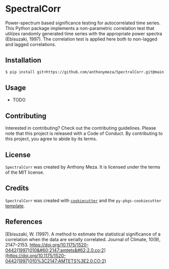 # SpectralCorr

Power-spectrum based significance testing for autocorrelated time series. This Python package implements a non-parametric correlation test that utilizes randomly generated time series with the appropriate power spectra (Ebisuzaki, 1997). The correlation test is applied here both to non-lagged and lagged correlations. 


## Installation

```bash
$ pip install git+https://github.com/anthonymeza/SpectralCorr.git@main
```

## Usage

- TODO

## Contributing

Interested in contributing? Check out the contributing guidelines. Please note that this project is released with a Code of Conduct. By contributing to this project, you agree to abide by its terms.

## License

`SpectralCorr` was created by Anthony Meza. It is licensed under the terms of the MIT license.

## Credits

`SpectralCorr` was created with [`cookiecutter`](https://cookiecutter.readthedocs.io/en/latest/) and the `py-pkgs-cookiecutter` [template](https://github.com/py-pkgs/py-pkgs-cookiecutter).

## References 

[Ebisuzaki, W. (1997). A method to estimate the statistical significance of a correlation when the data are serially correlated. Journal of Climate, 10(9), 2147–2153. https://doi.org/10.1175/1520-0442(1997)010&#60;2147:amtets&#62;2.0.co;2](https://doi.org/10.1175/1520-0442(1997)010%3C2147:AMTETS%3E2.0.CO;2)
